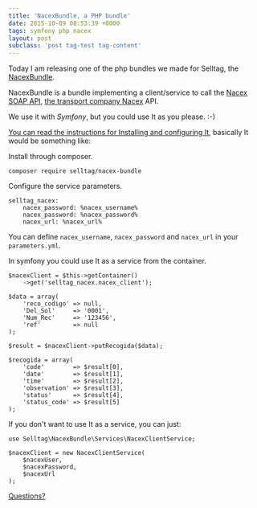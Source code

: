 ```yaml
---
title: 'NacexBundle, a PHP bundle'
date: 2015-10-09 08:53:39 +0000
tags: symfony php nacex
layout: post
subclass: 'post tag-test tag-content'
---
```

Today I am releasing one of the php bundles we made for Selltag, the [NacexBundle][bundle].

NacexBundle is a bundle implementing a client/service to call the [Nacex SOAP API][nacex_soap], [the transport company Nacex][nacex] API.

We use it with *Symfony*, but you could use It as you please. :-)

[You can read the instructions for Installing and configuring It][readme], basically It would be something like:

Install through composer.

<pre><code class="language-bash">composer require selltag/nacex-bundle
</code></pre>


Configure the service parameters.

<pre><code class="language-bash">selltag_nacex:
    nacex_password: %nacex_username%
    nacex_password: %nacex_password%
    nacex_url: %nacex_url%
</code></pre>

You can define `nacex_username`, `nacex_password` and `nacex_url` in your `parameters.yml`.

In symfony you could use It as a service from the container.

<pre><code class="language-php">$nacexClient = $this->getContainer()
    ->get('selltag_nacex.nacex_client');

$data = array(
    'reco_codigo' => null,
    'Del_Sol'     => '0001',
    'Num_Rec'     => '123456',
    'ref'         => null
);

$result = $nacexClient->putRecogida($data);

$recogida = array(
    'code'        => $result[0],
    'date'        => $result[1],
    'time'        => $result[2],
    'observation' => $result[3],
    'status'      => $result[4],
    'status_code' => $result[5]
);
</code></pre>

If you don't want to use It as a service, you can just:

<pre><code class="language-bash">use Selltag\NacexBundle\Services\NacexClientService;

$nacexClient = new NacexClientService(
    $nacexUser,
    $nacexPassword,
    $nacexUrl
);
</code></pre>


[Questions?][issue]

[issue]: https://github.com/javaguirre/NacexBundle/issues
[bundle]: https://github.com/javaguirre/NacexBundle
[readme]: https://github.com/javaguirre/NacexBundle/blob/master/README.md
[nacex]: https://www.nacex.es
[nacex_soap]: https://www.nacex.es/irIntegracionesWebservice.do

